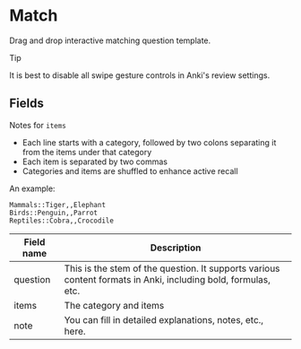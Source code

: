 # Match

Drag and drop interactive matching question template.

> [!TIP]
> It is best to disable all swipe gesture controls in Anki's review settings.

## Fields

Notes for `items`

- Each line starts with a category, followed by two colons separating it from the items under that category
- Each item is separated by two commas
- Categories and items are shuffled to enhance active recall

An example:

```
Mammals::Tiger,,Elephant
Birds::Penguin,,Parrot
Reptiles::Cobra,,Crocodile
```

| Field name | Description                                                                                                   |
| ---------- | ------------------------------------------------------------------------------------------------------------- |
| question   | This is the stem of the question. It supports various content formats in Anki, including bold, formulas, etc. |
| items      | The category and items                                                                                        |
| note       | You can fill in detailed explanations, notes, etc., here.                                                     |
